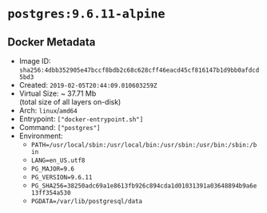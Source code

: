 # `postgres:9.6.11-alpine`

## Docker Metadata

- Image ID: `sha256:4dbb352905e47bccf8bdb2c68c628cff46eacd45cf816147b1d9bb0afdcd5bd3`
- Created: `2019-02-05T20:44:09.010603259Z`
- Virtual Size: ~ 37.71 Mb  
  (total size of all layers on-disk)
- Arch: `linux`/`amd64`
- Entrypoint: `["docker-entrypoint.sh"]`
- Command: `["postgres"]`
- Environment:
  - `PATH=/usr/local/sbin:/usr/local/bin:/usr/sbin:/usr/bin:/sbin:/bin`
  - `LANG=en_US.utf8`
  - `PG_MAJOR=9.6`
  - `PG_VERSION=9.6.11`
  - `PG_SHA256=38250adc69a1e8613fb926c894cda1d01031391a03648894b9a6e13ff354a530`
  - `PGDATA=/var/lib/postgresql/data`
